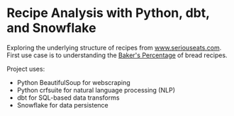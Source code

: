 # Recipe Analysis with Python, dbt, and Snowflake 

Exploring the underlying structure of recipes from www.seriouseats.com. First use case is to understanding the [Baker's Percentage](https://www.kingarthurbaking.com/pro/reference/bakers-percentage) of bread recipes. 

Project uses:
* Python BeautifulSoup for webscraping
* Python crfsuite for natural language processing (NLP)
* dbt for SQL-based data transforms
* Snowflake for data persistence 
